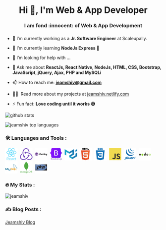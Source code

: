 <h1 align="center"> Hi 👋, I'm Web & App Developer</h1>
<h3 align="center">I am fond :innocent: of Web & App Development</h3>
<h3></h3>
<!--My Profile ![Profile Counter](https://views.whatilearened.today/views/github/jeamshiv/creative-profile-readme.svg) -->



- 🔭 I’m currently working as a **Jr. Software Engineer** at Scaleupally.

- 🌱 I’m currently learning **NodeJs Express :sparkling_heart:**

- 🤔 I’m looking for help with ...

- 💬 Ask me about **ReactJs, React Native, NodeJs, HTML, CSS, Bootstrap, JavaScript, jQuery, Ajax, PHP and MySQLi**

- 📫 How to reach me: **jeamshiv@gmail.com**

- 👨‍💻 &nbsp;Read more about my projects at [jeamshiv.netlify.com](https://jeamshiv.netlify.com)

- ⚡ Fun fact: **Love coding until it works :sweat_smile:**



![github stats](https://github-readme-stats.vercel.app/api?username=jeamshiv)


<img src="https://github-readme-stats.vercel.app/api/top-langs?username=jeamshiv&show_icon&local=en&layout=compact" alt="jeamshiv top languages">
 
### :hammer_and_wrench: Languages and Tools :
<div>
  <img src="https://github.com/devicons/devicon/blob/master/icons/react/react-original-wordmark.svg" title="React" alt="React" width="40" height="40"/>&nbsp;
  <img src="https://github.com/devicons/devicon/blob/master/icons/redux/redux-original.svg" title="Redux" alt="Redux " width="40" height="40"/>&nbsp;
  <img src="https://raw.githubusercontent.com/devicons/devicon/master/icons/gatsby/gatsby-original-wordmark.svg" title="Gatsby" alt="Gatsby" width="40" height="40"/>&nbsp;
  <img src="https://raw.githubusercontent.com/devicons/devicon/master/icons/bootstrap/bootstrap-original-wordmark.svg" title="Bootstrap" alt="Bootstrap" width="40" height="40" />&nbsp;
  <img src="https://github.com/devicons/devicon/blob/master/icons/materialui/materialui-original.svg" title="Material UI" alt="Material UI" width="40" height="40"/>&nbsp;
  <img src="https://raw.githubusercontent.com/devicons/devicon/master/icons/html5/html5-original-wordmark.svg" title="HTML5" alt="HTML" width="40" height="40"/>&nbsp;
  <img src="https://github.com/devicons/devicon/blob/master/icons/css3/css3-plain-wordmark.svg"  title="CSS3" alt="CSS" width="40" height="40"/>&nbsp;
  <img src="https://github.com/devicons/devicon/blob/master/icons/javascript/javascript-original.svg" title="JavaScript" alt="JavaScript" width="40" height="40"/>&nbsp;
  <img src="https://raw.githubusercontent.com/devicons/devicon/master/icons/jquery/jquery-plain-wordmark.svg" title="jQuery" alt="jQuery" width="40" height="40" />&nbsp;
  <img src="https://github.com/devicons/devicon/blob/master/icons/nodejs/nodejs-original-wordmark.svg" title="NodeJS" alt="NodeJS" width="40" height="40"/>&nbsp;
   <img src="https://github.com/devicons/devicon/blob/master/icons/mysql/mysql-original-wordmark.svg" title="MySQL"  alt="MySQL" width="40" height="40"/>&nbsp;
 <img src="https://raw.githubusercontent.com/devicons/devicon/master/icons/mongodb/mongodb-plain-wordmark.svg" title="Mongodb" alt="Mongodb" width="40" height="40" />&nbsp;
 <img src="https://raw.githubusercontent.com/devicons/devicon/master/icons/php/php-original.svg" title="Php" alt="Php" width="40" height="40" />&nbsp;
 
</div>

### :fire: My Stats :
<p><img align="center" src="https://github-readme-streak-stats.herokuapp.com/?user=jeamshiv" alt="jeamshiv" /></p>

### :writing_hand: Blog Posts :
<a href="https://jeamshiv.blogspot.com">Jeamshiv Blog</a>
 
 
